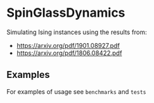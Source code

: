 # SpinGlassDynamics

Simulating Ising instances using the results from:

- https://arxiv.org/pdf/1901.08927.pdf
- https://arxiv.org/pdf/1806.08422.pdf

## Examples
For examples of usage see `benchmarks` and `tests`